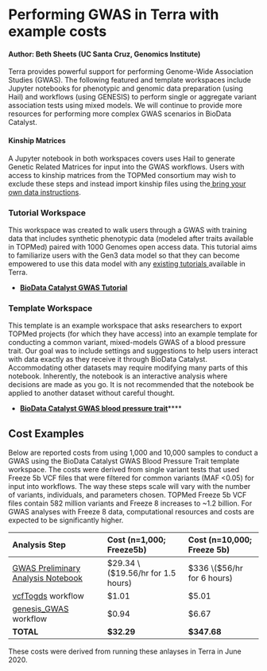 # Performing GWAS in Terra with example costs

#### Author: Beth Sheets \(UC Santa Cruz, Genomics Institute\)

Terra provides powerful support for performing Genome-Wide Association Studies \(GWAS\). The following featured and template workspaces include Jupyter notebooks for phenotypic and genomic data preparation \(using Hail\) and workflows \(using GENESIS\) to perform single or aggregate variant association tests using mixed models. We will continue to provide more resources for performing more complex GWAS scenarios in BioData Catalyst. 

####  Kinship Matrices

A Jupyter notebook in both workspaces covers uses Hail to generate Genetic Related Matrices  for input into the GWAS workflows. Users with access to kinship matrices from the TOPMed consortium may wish to exclude these steps and instead import kinship files using the[ bring your own data instructions](https://bdcatalyst.gitbook.io/biodata-catalyst-documentation/analyze-data/terra/using-your-own-data-with-terra). 

### Tutorial Workspace

This workspace was created to walk users through a GWAS with training data that includes synthetic phenotypic data \(modeled after traits available in TOPMed\) paired with 1000 Genomes open access data. This tutorial aims to familiarize users with the Gen3 data model so that they can become empowered to use this data model with any [existing tutorials ](https://app.terra.bio/#library/showcase)available in Terra. 

* [**BioData Catalyst GWAS Tutorial**](https://terra.biodatacatalyst.nhlbi.nih.gov/#workspaces/biodata-catalyst/BioData%20Catalyst%20GWAS%201000%20Genomes%20Tutorial)

### Template Workspace

This template is an example workspace that asks researchers to export TOPMed projects \(for which they have access\) into an example template for conducting a common variant, mixed-models GWAS of a blood pressure trait. Our goal was to include settings and suggestions to help users interact with data exactly as they receive it through BioData Catalyst.  Accommodating other datasets may require modifying many parts of this notebook. Inherently, the notebook is an interactive analysis where decisions are made as you go. It is not recommended that the notebook be applied to another dataset without careful thought.

* [**BioData Catalyst GWAS blood pressure trait**](https://terra.biodatacatalyst.nhlbi.nih.gov/#workspaces/biodata-catalyst/BioData%20Catalyst%20GWAS%20blood%20pressure%20trait)\*\*\*\*

## Cost Examples

Below are reported costs from using 1,000 and 10,000 samples to conduct a GWAS using the BioData Catalyst GWAS Blood Pressure Trait template workspace. The costs were derived from single variant tests that used Freeze 5b VCF files that were filtered for common variants \(MAF &lt;0.05\) for input into workflows. The way these steps scale will vary with the number of variants, individuals, and parameters chosen. TOPMed Freeze 5b VCF files contain 582 million variants and Freeze 8 increases to ~1.2 billion. For GWAS analyses with Freeze 8 data, computational resources and costs are expected to be significantly higher.

| Analysis Step | Cost \(n=1,000; Freeze5b\) | Cost \(n=10,000; Freeze 5b\) |
| :--- | :--- | :--- |
| [GWAS Preliminary Analysis Notebook](https://app.terra.bio/#workspaces/biodata-catalyst/BioData%20Catalyst%20GWAS%20blood%20pressure%20trait/notebooks/launch/2-GWAS-preliminary-analysis.ipynb) | $29.34 \($19.56/hr for 1.5 hours\) | $336 \($56/hr for 6 hours\) |
| [vcfTogds](https://dockstore.org/workflows/github.com/manning-lab/vcfToGds:master?tab=info) workflow | $1.01 | $5.01 |
| [genesis\_GWAS](https://dockstore.org/workflows/github.com/AnalysisCommons/genesis_wdl/genesis_GWAS:v1_4_1?tab=info) workflow | $0.94 | $6.67 |
| **TOTAL** | **$32.29** | **$347.68** |

These costs were derived from running these anlayses in Terra in June 2020.







